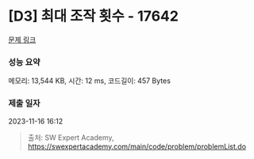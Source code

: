 # [D3] 최대 조작 횟수 - 17642 

[문제 링크](https://swexpertacademy.com/main/code/problem/problemDetail.do?contestProbId=AYj_Dz-6qLgDFASl) 

### 성능 요약

메모리: 13,544 KB, 시간: 12 ms, 코드길이: 457 Bytes

### 제출 일자

2023-11-16 16:12



> 출처: SW Expert Academy, https://swexpertacademy.com/main/code/problem/problemList.do